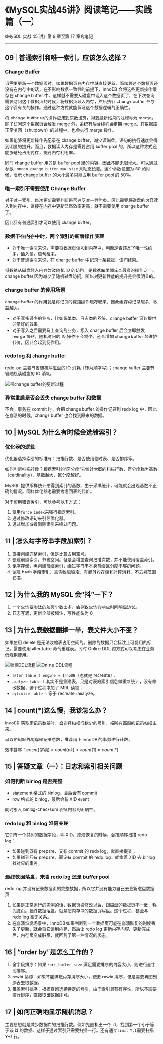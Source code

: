 # 《MySQL实战45讲》阅读笔记——实践篇（一）


《MySQL 实战 45 讲》第 9 章至第 17 章的笔记

<!--more-->

---

## 09 | 普通索引和唯一索引，应该怎么选择？

### Change Buffer

当需要更新一个数据页时，如果数据页在内存中就直接更新，而如果这个数据页还没有在内存中的话，在不影响数据一致性的前提下，InnoDB 会将这些更新操作缓存在 change buffer 中，这样就不需要从磁盘中读入这个数据页了。在下次查询需要访问这个数据页的时候，将数据页读入内存，然后执行 change buffer 中与这个页有关的操作。通过这种方式就能保证这个数据逻辑的正确性。

将 change buffer 中的操作应用到原数据页，得到最新结果的过程称为 merge。除了访问这个数据页会触发 merge 外，系统有后台线程会定期 merge。在数据库正常关闭（shutdown）的过程中，也会执行 merge 操作。

如果能够将更新操作先记录在 change buffer，减少读磁盘，语句的执行速度会得到明显的提升。而且，数据读入内存是需要占用 buffer pool 的，所以这种方式还能够避免占用内存，提高内存利用率。

同时 change buffer 用的是 buffer pool 里的内容，因此不能无限增大。可以通过参数 `innodb_change_buffer_max_size` 来动态设置。这个参数设置为 50 的时候，表示 change buffer 的大小最多只能占用 buffer pool 的 50%。

### 唯一索引不需要使用 Change Buffer

对于唯一索引，每次更新需要判断是否违反唯一性约束。因此需要将磁盘的内容读入到内存中，直接在内存中更新显然效率更高，就不需要使用 change buffer 了。

因此只有普通索引才可以使用 change buffer。

### 数据不在内存中时，两个索引的新增操作表现

- 对于唯一索引来说，需要将数据页读入到内存中，判断是否违反了唯一性约束，插入值，语句结束。
- 对于普通索引来说，在 change buffer 中记录一条数据，语句结束。

将数据从磁盘读入内存涉及随机 IO 的访问，是数据库里面成本最高的操作之一。change buffer 因为减少了随机磁盘访问，所以对更新性能的提升是会很明显的。

### change buffer 的使用场景

change buffer 的作用就是将记录的变更操作缓存起来，因此缓存的记录越多，收益越大。

- 对于写多读少的业务，比如账单类、日志类的系统，change buffer 可以提供非常好的效果。
- 对于写入之后需要马上查询的业务，写入 change buffer 后会立即触发 merge 操作，随机访问的 IO 操作不会减少，还会增加 change buffer 的维护代价，因此会起到反作用。

### redo log 和 change buffer

redo log 主要节省随机写磁盘的 IO 消耗（转为顺序写）；change buffer 主要节省随机读磁盘的 IO 消耗。

![带change buffer的更新过程](https://picx-img.pjmcode.top/20240506/image-image.73tra6jw4l.webp)

### 异常重启是否会丢失 change buffer 和数据

不会。事务在 commit 时，会把 change buffer 的操作记录到 redo log 中，因此在崩溃的时候，change buffer 也会找到原来的数据。

## 10 | MySQL 为什么有时候会选错索引？

### 优化器的逻辑

优化器选择索引的标准有：扫描行数、是否使用临时表、是否排序等。

如何判断扫描行数？根据索引的“区分度”去统计大概的扫描行数，区分度称为基数（cardinality），基数越大，区分度越好。

MySQL 提供采样统计来得到索引的基数。由于采样统计，可能就会出现基数不正确的情况。同样优化器也需要考虑回表的代价。

对于使用错误索引，可以参考以下方式：

1. 使用`force index`来强行指定索引。
2. 通过修改语句来引导优化器。
3. 通过增加或者删除索引来绕过问题。

## 11 | 怎么给字符串字段加索引？

1. 直接创建完整索引，但是比较占用空间。
2. 创建前缀索引，节省空间。但是会增加查询扫描次数，并不能使用覆盖索引。
3. 倒序存储，再创建前缀索引，绕过字符串本身前缀区分度不够的问题。
4. 创建 hash 字段索引，查询性能稳定，有额外的存储和计算消耗，不支持范围扫描。

## 12 | 为什么我的 MySQL 会“抖”一下？

1. 一个查询要淘汰的脏页个数太多，会导致查询的响应时间明显边长。
2. 日志写满，更新全部被堵住，写性能跌为 0。

## 13 | 为什么表数据删掉一半，表文件大小不变？

如果使用 delete 是无法收缩表占用空间的。删除的数据只会标注上可复用的标记。需要使用 alter table 命令重建表。同时 Online DDL 的方式可以考虑在业务低峰期使用。

![锁表DDL流程](https://picx-img.pjmcode.top/20240508/image-image.syrf4zgo5.webp)
![Online DDL流程](https://picx-img.pjmcode.top/20240508/image-image.101zakltfr.webp)

- `alter table t engine = InnoDB`（也就是 recreate）；
- `analyze table t` 其实不是重建表，只是对表的索引信息做重新统计，没有修改数据，这个过程中加了 MDL 读锁；
- `optimize table t` 等于 recreate+analyze。

## 14 | count(\*)这么慢，我该怎么办？

InnoDB 获取表记录数量时，会选择扫描行数少的索引，把所有匹配的记录扫描出来。

可以使用额外的存储记录总数，推荐用上 InnoDB 的事务进行计数。

效率排序：$count(字段)<count(pk)<count(1)\approx count(*)$

## 15 | 答疑文章（一）：日志和索引相关问题

### 如何判断 binlog 是否完整

- statement 格式的 binlog，最后会有 commit
- row 格式的 binlog，最后会有 XID event

同时引入 binlog-checksum 验证内容的正确性。

### redo log 和 binlog 如何关联

它们有一个共同的数据字段，叫 XID。崩溃恢复的时候，会按顺序扫描 redo log：

- 如果碰到既有 prepare、又有 commit 的 redo log，就直接提交；
- 如果碰到只有 prepare、而没有 commit 的 redo log，就拿着 XID 去 binlog 找对应的事务。

### 最终数据落盘，来自 redo log 还是 buffer pool

redo log 并没有记录数据页的完整数据，所以它并没有能力自己去更新磁盘数据页

1. 如果是正常运行的实例的话，数据页被修改以后，跟磁盘的数据页不一致，称为脏页。最终数据落盘，就是把内存中的数据页写盘。这个过程，甚至与 redo log 毫无关系。
2. 在崩溃恢复场景中，InnoDB 如果判断到一个数据页可能在崩溃恢复的时候丢失了更新，就会将它读到内存，然后让 redo log 更新内存内容。更新完成后，内存页变成脏页，就回到了第一种情况的状态。

## 16 | “order by”是怎么工作的？

1. 全字段排序：如果 `sort_buffer_size` 满足需要排序的内容大小，则进行全字段排序。
2. rowid 排序：如果不能满足内存排序大小，使用 rowid 排序，但是需要再回到原表去取数据。
3. 覆盖索引排序：根据查询选择特定的索引，由于索引具有有序性，所以不需要进行排序，直接取出数据即可。

## 17 | 如何正确地显示随机消息？

主要思想就是减少数据库的扫描行数。例如先随机出一个 id，找到第一个小于等于该 id 的数据，这样子通过索引只需要扫描一行。还有通过`limit Y,1`需要扫描 Y+1 行。

